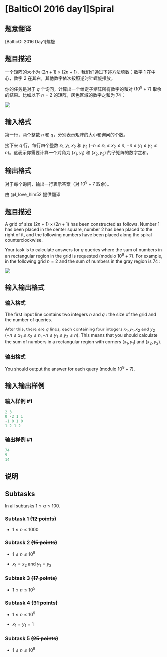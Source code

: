 # [BalticOI 2016 day1]Spiral

## 题意翻译

[BalticOI 2016 Day1]螺旋

## 题目描述

一个矩阵的大小为 $(2n+1)\times (2n+1)$，我们们通过下述方法填数：数字 $1$ 在中心，数字 $2$ 在其右，其他数字依次按照逆时针螺旋摆放。

你的任务是对于 $q$ 个询问，计算出一个给定子矩阵所有数字的和对 $(10^9+7)$ 取余的结果。比如以下 $n=2$ 的矩阵，灰色区域的数字之和为 $74$：

![](https://i.loli.net/2018/08/11/5b6e3ead24175.png)

## 输入格式

第一行，两个整数 $n$ 和 $q$，分别表示矩阵的大小和询问的个数。

接下来 $q$ 行，每行四个整数 $x_1,y_1,x_2$ 和 $y_2$ $(-n \leq x_1 \leq x_2 \leq n,$ $-n \leq y_1 \leq y_2 \leq n)$。这表示你需要计算一个对角为 $(x_1,y_1)$ 和 $(x_2,y_2)$ 的子矩阵的数字之和。

## 输出格式

对于每个询问，输出一行表示答案（对 $10^9+7$ 取余）。

由 @I_love_him52 提供翻译

## 题目描述

A grid of size $(2n+1)\times(2n+1)$ has been constructed as follows. Number $1$ has been placed in the center square, number $2$ has been placed to the right of it, and the following numbers have been placed along the spiral counterclockwise.

Your task is to calculate answers for $q$ queries where the sum of numbers in an rectangular region in the grid is requested (modulo $10^9+7$). For example, in the following grid $n=2$ and the sum of numbers in the gray region is $74$ :

![](https://cdn.luogu.com.cn/upload/pic/20871.png)

## 输入输出格式

### 输入格式

The first input line contains two integers $n$ and $q$ : the size of the grid and the number of queries.

After this, there are $q$ lines, each containing four integers $x_1, y_1, x_2$ and $y_2$ ($-n\leq x_1\leq x_2\leq n, -n\leq y_1\leq y_2\leq n$). This means that you should calculate the sum of numbers in a rectangular region with corners $(x_1,y_1)$ and $(x_2,y_2)$.

### 输出格式

You should output the answer for each query (modulo $10^9+7$).

## 输入输出样例

### 输入样例 #1

```cpp
2 3
0 -2 1 1
-1 0 1 0
1 2 1 2

```
### 输出样例 #1

```cpp
74
9
14

```
## 说明

## Subtasks

In all subtasks $1\leq q\leq100$.

### Subtask 1 ~~(12 points)~~

- $1\leq n\leq1000$

### Subtask 2 ~~(15 points)~~

- $1\leq n\leq10^9$

- $x_1=x_2$ and $y_1=y_2$

### Subtask 3 ~~(17 points)~~

- $1\leq n\leq10^5$

### Subtask 4 ~~(31 points)~~

- $1\leq n\leq10^9$

- $x_1=y_1=1$

### Subtask 5 ~~(25 points)~~

- $1\leq n\leq10^9$

